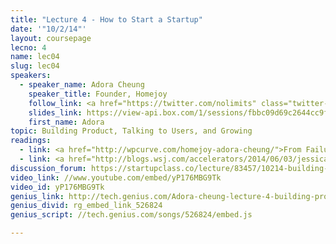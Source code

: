 ```yaml
---
title: "Lecture 4 - How to Start a Startup"
date: '"10/2/14"'
layout: coursepage
lecno: 4
name: lec04
slug: lec04
speakers:
  - speaker_name: Adora Cheung
    speaker_title: Founder, Homejoy
    follow_link: <a href="https://twitter.com/nolimits" class="twitter-follow-button" data-show-count="false" data-show-screen-name="true">Follow @nolimits</a>
    slides_link: https://view-api.box.com/1/sessions/fbbc09d69c2644cc9f11c7df1a94f1c0/view
    first_name: Adora
topic: Building Product, Talking to Users, and Growing
readings:
  - link: <a href="http://wpcurve.com/homejoy-adora-cheung/">From Failure to $37M in Funding with Adora Chueng</a>
  - link: <a href="http://blogs.wsj.com/accelerators/2014/06/03/jessica-livingston-why-startups-need-to-focus-on-sales-not-marketing/">Why Startups Need to Focus on Sales, Not Marketing</a> by Jessica Livingston
discussion_forum: https://startupclass.co/lecture/83457/10214-building-product-talking-to-users-and-growingbrbadora-cheungb-ifounder-homejoyi----
video_link: //www.youtube.com/embed/yP176MBG9Tk
video_id: yP176MBG9Tk
genius_link: http://tech.genius.com/Adora-cheung-lecture-4-building-product-talking-to-users-and-growing-annotated
genius_divid: rg_embed_link_526824
genius_script: //tech.genius.com/songs/526824/embed.js

---
```

